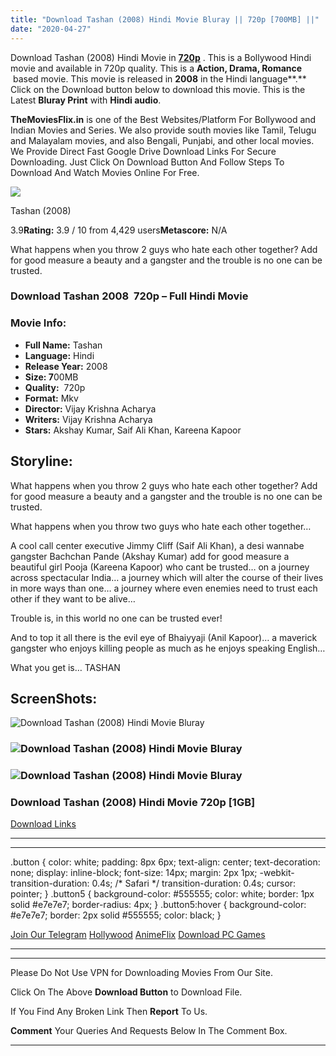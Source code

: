 ```yaml
---
title: "Download Tashan (2008) Hindi Movie Bluray || 720p [700MB] ||"
date: "2020-04-27"
---
```


Download Tashan (2008) Hindi Movie in [**720p**](https://1moviesflix.com/720p-movies/) . This is a Bollywood Hindi movie and available in 720p quality. This is a **Action, Drama, Romance**  based movie. This movie is released in **2008** in the Hindi language**.** Click on the Download button below to download this movie. This is the Latest **Bluray Print** with **Hindi audio**.

**TheMoviesFlix.in** is one of the Best Websites/Platform For Bollywood and Indian Movies and Series. We also provide south movies like Tamil, Telugu and Malayalam movies, and also Bengali, Punjabi, and other local movies. We Provide Direct Fast Google Drive Download Links For Secure Downloading. Just Click On Download Button And Follow Steps To Download And Watch Movies Online For Free.

[![](https://m.media-amazon.com/images/M/MV5BM2ExMzgxZTAtNTFhMy00YTJkLThjZDctODlhMDNmZjA4Yzc2XkEyXkFqcGdeQXVyNTkzNDQ4ODc@._V1_SX300.jpg)](https://www.imdb.com/title/tt0995752/ "Tashan")

Tashan (2008)

3.9**Rating:** 3.9 / 10 from 4,429 users**Metascore:** N/A

What happens when you throw 2 guys who hate each other together? Add for good measure a beauty and a gangster and the trouble is no one can be trusted.

### Download Tashan 2008  720p – Full Hindi Movie

### Movie Info:

- **Full Name:** Tashan
- **Language:** Hindi
- **Release Year:** 2008
- **Size: 7**00MB
- **Quality:**  720p
- **Format:** Mkv
- **Director:** Vijay Krishna Acharya
- **Writers:** Vijay Krishna Acharya
- **Stars:** Akshay Kumar, Saif Ali Khan, Kareena Kapoor

## Storyline:

What happens when you throw 2 guys who hate each other together? Add for good measure a beauty and a gangster and the trouble is no one can be trusted.

What happens when you throw two guys who hate each other together…

A cool call center executive Jimmy Cliff (Saif Ali Khan), a desi wannabe gangster Bachchan Pande (Akshay Kumar) add for good measure a beautiful girl Pooja (Kareena Kapoor) who cant be trusted… on a journey across spectacular India… a journey which will alter the course of their lives in more ways than one… a journey where even enemies need to trust each other if they want to be alive…

Trouble is, in this world no one can be trusted ever!

And to top it all there is the evil eye of Bhaiyyaji (Anil Kapoor)… a maverick gangster who enjoys killing people as much as he enjoys speaking English…

What you get is… TASHAN

## ScreenShots:

![Download Tashan (2008) Hindi Movie Bluray](https://m.media-amazon.com/images/M/MV5BYzU5YjM5MDEtNGQxYS00MTY5LTg0MzItOTZkNmE2N2ZhNTBhXkEyXkFqcGdeQXVyNTkzNDQ4ODc@._V1_QL50_SY1000_CR0,0,1500,1000_AL_.jpg)

### ![Download Tashan (2008) Hindi Movie Bluray](https://m.media-amazon.com/images/M/MV5BZTkxZGE5NGItYmNlNy00ZjFhLTk4OTgtYTc0YzJlMWFiYjk2XkEyXkFqcGdeQXVyNTkzNDQ4ODc@._V1_QL50_SY1000_CR0,0,1500,1000_AL_.jpg)

### ![Download Tashan (2008) Hindi Movie Bluray](https://m.media-amazon.com/images/M/MV5BMjg5ODgxNTYxNV5BMl5BanBnXkFtZTgwNjUxNjgzMTI@._V1_QL50_SX1777_CR0,0,1777,666_AL_.jpg)

### Download Tashan (2008) Hindi Movie 720p \[1GB\]

[Download Links](https://1moviesflix.com?a270777880=b0FHSHIvMmRnWWhMTUh4amoyOFRwb1VpVVlaWlJOTEdPUTc0OHNNeXo5TWYrUTdLVjdINmVXYXZMdE9FVmVoVWkybzhSUktqU0hXZEoyQWI2QzYwcWdFSDlQUlNEellPRVQySm0yd0loeU09)

* * *

* * *

.button { color: white; padding: 8px 6px; text-align: center; text-decoration: none; display: inline-block; font-size: 14px; margin: 2px 1px; -webkit-transition-duration: 0.4s; /\* Safari \*/ transition-duration: 0.4s; cursor: pointer; } .button5 { background-color: #555555; color: white; border: 1px solid #e7e7e7; border-radius: 4px; } .button5:hover { background-color: #e7e7e7; border: 2px solid #555555; color: black; }

[Join Our Telegram](http://gdrivepro.xyz/join.php) [Hollywood](https://moviesverse.com/) [AnimeFlix](https://animeflix.in/) [Download PC Games](https://gamesflix.net/)  

* * *

* * *

  

Please Do Not Use VPN for Downloading Movies From Our Site.

Click On The Above **Download Button** to Download File.

If You Find Any Broken Link Then **Report** To Us.

**Comment** Your Queries And Requests Below In The Comment Box.

* * *
